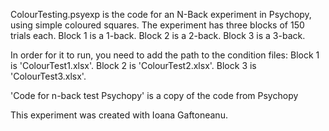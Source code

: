 ColourTesting.psyexp is the code for an N-Back experiment in Psychopy, using simple coloured squares. 
The experiment has three blocks of 150 trials each.
Block 1 is a 1-back.
Block 2 is a 2-back.
Block 3 is a 3-back.

In order for it to run, you need to add the path to the condition files:
Block 1 is 'ColourTest1.xlsx'.
Block 2 is 'ColourTest2.xlsx'.
Block 3 is 'ColourTest3.xlsx'.

'Code for n-back test Psychopy' is a copy of the code from Psychopy

This experiment was created with Ioana Gaftoneanu.
